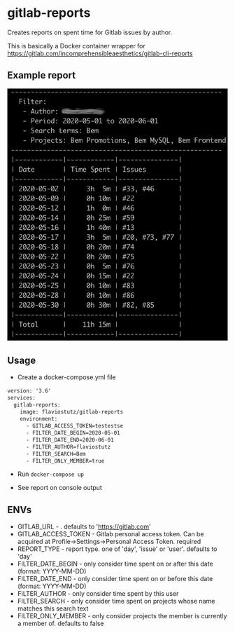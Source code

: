 # gitlab-reports
Creates reports on spent time for Gitlab issues by author.

This is basically a Docker container wrapper for https://gitlab.com/incomprehensibleaesthetics/gitlab-cli-reports

## Example report

<img src="sample1.png" width=600 />

## Usage

* Create a docker-compose.yml file

```
version: '3.6'
services:
  gitlab-reports:
    image: flaviostutz/gitlab-reports
    environment:
      - GITLAB_ACCESS_TOKEN=testestse
      - FILTER_DATE_BEGIN=2020-05-01
      - FILTER_DATE_END=2020-06-01
      - FILTER_AUTHOR=flaviostutz
      - FILTER_SEARCH=Bem
      - FILTER_ONLY_MEMBER=true
```

* Run ```docker-compose up```

* See report on console output

## ENVs

* GITLAB_URL - . defaults to 'https://gitlab.com'
* GITLAB_ACCESS_TOKEN - Gitlab personal access token. Can be acquired at Profile->Settings->Personal Access Token. required
* REPORT_TYPE - report type. one of 'day', 'issue' or 'user'. defaults to 'day'
* FILTER_DATE_BEGIN - only consider time spent on or after this date (format: YYYY-MM-DD)
* FILTER_DATE_END - only consider time spent on or before this date (format: YYYY-MM-DD)
* FILTER_AUTHOR - only consider time spent by this user
* FILTER_SEARCH - only consider time spent on projects whose name matches this search text
* FILTER_ONLY_MEMBER - only consider projects the member is currently a member of. defaults to false
